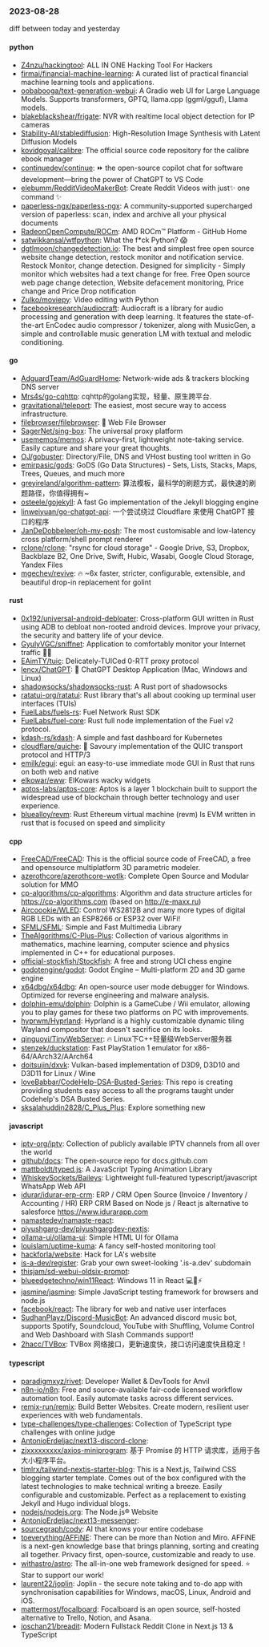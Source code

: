 ### 2023-08-28
diff between today and yesterday

#### python
* [Z4nzu/hackingtool](https://github.com/Z4nzu/hackingtool): ALL IN ONE Hacking Tool For Hackers
* [firmai/financial-machine-learning](https://github.com/firmai/financial-machine-learning): A curated list of practical financial machine learning tools and applications.
* [oobabooga/text-generation-webui](https://github.com/oobabooga/text-generation-webui): A Gradio web UI for Large Language Models. Supports transformers, GPTQ, llama.cpp (ggml/gguf), Llama models.
* [blakeblackshear/frigate](https://github.com/blakeblackshear/frigate): NVR with realtime local object detection for IP cameras
* [Stability-AI/stablediffusion](https://github.com/Stability-AI/stablediffusion): High-Resolution Image Synthesis with Latent Diffusion Models
* [kovidgoyal/calibre](https://github.com/kovidgoyal/calibre): The official source code repository for the calibre ebook manager
* [continuedev/continue](https://github.com/continuedev/continue): ⏩ the open-source copilot chat for software development—bring the power of ChatGPT to VS Code
* [elebumm/RedditVideoMakerBot](https://github.com/elebumm/RedditVideoMakerBot): Create Reddit Videos with just✨ one command ✨
* [paperless-ngx/paperless-ngx](https://github.com/paperless-ngx/paperless-ngx): A community-supported supercharged version of paperless: scan, index and archive all your physical documents
* [RadeonOpenCompute/ROCm](https://github.com/RadeonOpenCompute/ROCm): AMD ROCm™ Platform - GitHub Home
* [satwikkansal/wtfpython](https://github.com/satwikkansal/wtfpython): What the f*ck Python? 😱
* [dgtlmoon/changedetection.io](https://github.com/dgtlmoon/changedetection.io): The best and simplest free open source website change detection, restock monitor and notification service. Restock Monitor, change detection. Designed for simplicity - Simply monitor which websites had a text change for free. Free Open source web page change detection, Website defacement monitoring, Price change and Price Drop notification
* [Zulko/moviepy](https://github.com/Zulko/moviepy): Video editing with Python
* [facebookresearch/audiocraft](https://github.com/facebookresearch/audiocraft): Audiocraft is a library for audio processing and generation with deep learning. It features the state-of-the-art EnCodec audio compressor / tokenizer, along with MusicGen, a simple and controllable music generation LM with textual and melodic conditioning.

#### go
* [AdguardTeam/AdGuardHome](https://github.com/AdguardTeam/AdGuardHome): Network-wide ads & trackers blocking DNS server
* [Mrs4s/go-cqhttp](https://github.com/Mrs4s/go-cqhttp): cqhttp的golang实现，轻量、原生跨平台.
* [gravitational/teleport](https://github.com/gravitational/teleport): The easiest, most secure way to access infrastructure.
* [filebrowser/filebrowser](https://github.com/filebrowser/filebrowser): 📂 Web File Browser
* [SagerNet/sing-box](https://github.com/SagerNet/sing-box): The universal proxy platform
* [usememos/memos](https://github.com/usememos/memos): A privacy-first, lightweight note-taking service. Easily capture and share your great thoughts.
* [OJ/gobuster](https://github.com/OJ/gobuster): Directory/File, DNS and VHost busting tool written in Go
* [emirpasic/gods](https://github.com/emirpasic/gods): GoDS (Go Data Structures) - Sets, Lists, Stacks, Maps, Trees, Queues, and much more
* [greyireland/algorithm-pattern](https://github.com/greyireland/algorithm-pattern): 算法模板，最科学的刷题方式，最快速的刷题路径，你值得拥有~
* [osteele/gojekyll](https://github.com/osteele/gojekyll): A fast Go implementation of the Jekyll blogging engine
* [linweiyuan/go-chatgpt-api](https://github.com/linweiyuan/go-chatgpt-api): 一个尝试绕过 Cloudflare 来使用 ChatGPT 接口的程序
* [JanDeDobbeleer/oh-my-posh](https://github.com/JanDeDobbeleer/oh-my-posh): The most customisable and low-latency cross platform/shell prompt renderer
* [rclone/rclone](https://github.com/rclone/rclone): "rsync for cloud storage" - Google Drive, S3, Dropbox, Backblaze B2, One Drive, Swift, Hubic, Wasabi, Google Cloud Storage, Yandex Files
* [mgechev/revive](https://github.com/mgechev/revive): 🔥 ~6x faster, stricter, configurable, extensible, and beautiful drop-in replacement for golint

#### rust
* [0x192/universal-android-debloater](https://github.com/0x192/universal-android-debloater): Cross-platform GUI written in Rust using ADB to debloat non-rooted android devices. Improve your privacy, the security and battery life of your device.
* [GyulyVGC/sniffnet](https://github.com/GyulyVGC/sniffnet): Application to comfortably monitor your Internet traffic 🕵️‍♂️
* [EAimTY/tuic](https://github.com/EAimTY/tuic): Delicately-TUICed 0-RTT proxy protocol
* [lencx/ChatGPT](https://github.com/lencx/ChatGPT): 🔮 ChatGPT Desktop Application (Mac, Windows and Linux)
* [shadowsocks/shadowsocks-rust](https://github.com/shadowsocks/shadowsocks-rust): A Rust port of shadowsocks
* [ratatui-org/ratatui](https://github.com/ratatui-org/ratatui): Rust library that's all about cooking up terminal user interfaces (TUIs)
* [FuelLabs/fuels-rs](https://github.com/FuelLabs/fuels-rs): Fuel Network Rust SDK
* [FuelLabs/fuel-core](https://github.com/FuelLabs/fuel-core): Rust full node implementation of the Fuel v2 protocol.
* [kdash-rs/kdash](https://github.com/kdash-rs/kdash): A simple and fast dashboard for Kubernetes
* [cloudflare/quiche](https://github.com/cloudflare/quiche): 🥧 Savoury implementation of the QUIC transport protocol and HTTP/3
* [emilk/egui](https://github.com/emilk/egui): egui: an easy-to-use immediate mode GUI in Rust that runs on both web and native
* [elkowar/eww](https://github.com/elkowar/eww): ElKowars wacky widgets
* [aptos-labs/aptos-core](https://github.com/aptos-labs/aptos-core): Aptos is a layer 1 blockchain built to support the widespread use of blockchain through better technology and user experience.
* [bluealloy/revm](https://github.com/bluealloy/revm): Rust Ethereum virtual machine (revm) Is EVM written in rust that is focused on speed and simplicity

#### cpp
* [FreeCAD/FreeCAD](https://github.com/FreeCAD/FreeCAD): This is the official source code of FreeCAD, a free and opensource multiplatform 3D parametric modeler.
* [azerothcore/azerothcore-wotlk](https://github.com/azerothcore/azerothcore-wotlk): Complete Open Source and Modular solution for MMO
* [cp-algorithms/cp-algorithms](https://github.com/cp-algorithms/cp-algorithms): Algorithm and data structure articles for https://cp-algorithms.com (based on http://e-maxx.ru)
* [Aircoookie/WLED](https://github.com/Aircoookie/WLED): Control WS2812B and many more types of digital RGB LEDs with an ESP8266 or ESP32 over WiFi!
* [SFML/SFML](https://github.com/SFML/SFML): Simple and Fast Multimedia Library
* [TheAlgorithms/C-Plus-Plus](https://github.com/TheAlgorithms/C-Plus-Plus): Collection of various algorithms in mathematics, machine learning, computer science and physics implemented in C++ for educational purposes.
* [official-stockfish/Stockfish](https://github.com/official-stockfish/Stockfish): A free and strong UCI chess engine
* [godotengine/godot](https://github.com/godotengine/godot): Godot Engine – Multi-platform 2D and 3D game engine
* [x64dbg/x64dbg](https://github.com/x64dbg/x64dbg): An open-source user mode debugger for Windows. Optimized for reverse engineering and malware analysis.
* [dolphin-emu/dolphin](https://github.com/dolphin-emu/dolphin): Dolphin is a GameCube / Wii emulator, allowing you to play games for these two platforms on PC with improvements.
* [hyprwm/Hyprland](https://github.com/hyprwm/Hyprland): Hyprland is a highly customizable dynamic tiling Wayland compositor that doesn't sacrifice on its looks.
* [qinguoyi/TinyWebServer](https://github.com/qinguoyi/TinyWebServer): 🔥 Linux下C++轻量级WebServer服务器
* [stenzek/duckstation](https://github.com/stenzek/duckstation): Fast PlayStation 1 emulator for x86-64/AArch32/AArch64
* [doitsujin/dxvk](https://github.com/doitsujin/dxvk): Vulkan-based implementation of D3D9, D3D10 and D3D11 for Linux / Wine
* [loveBabbar/CodeHelp-DSA-Busted-Series](https://github.com/loveBabbar/CodeHelp-DSA-Busted-Series): This repo is creating providing students easy access to all the programs taught under Codehelp's DSA Busted Series.
* [sksalahuddin2828/C_Plus_Plus](https://github.com/sksalahuddin2828/C_Plus_Plus): Explore something new

#### javascript
* [iptv-org/iptv](https://github.com/iptv-org/iptv): Collection of publicly available IPTV channels from all over the world
* [github/docs](https://github.com/github/docs): The open-source repo for docs.github.com
* [mattboldt/typed.js](https://github.com/mattboldt/typed.js): A JavaScript Typing Animation Library
* [WhiskeySockets/Baileys](https://github.com/WhiskeySockets/Baileys): Lightweight full-featured typescript/javascript WhatsApp Web API
* [idurar/idurar-erp-crm](https://github.com/idurar/idurar-erp-crm): ERP / CRM Open Source (Invoice / Inventory / Accounting / HR) ERP CRM Based on Node js / React js alternative to salesforce https://www.idurarapp.com
* [namastedev/namaste-react](https://github.com/namastedev/namaste-react): 
* [piyushgarg-dev/piyushgargdev-nextjs](https://github.com/piyushgarg-dev/piyushgargdev-nextjs): 
* [ollama-ui/ollama-ui](https://github.com/ollama-ui/ollama-ui): Simple HTML UI for Ollama
* [louislam/uptime-kuma](https://github.com/louislam/uptime-kuma): A fancy self-hosted monitoring tool
* [hackforla/website](https://github.com/hackforla/website): Hack for LA's website
* [is-a-dev/register](https://github.com/is-a-dev/register): Grab your own sweet-looking '.is-a.dev' subdomain
* [thisjam/sd-webui-oldsix-prompt](https://github.com/thisjam/sd-webui-oldsix-prompt): 
* [blueedgetechno/win11React](https://github.com/blueedgetechno/win11React): Windows 11 in React 💻🌈⚡
* [jasmine/jasmine](https://github.com/jasmine/jasmine): Simple JavaScript testing framework for browsers and node.js
* [facebook/react](https://github.com/facebook/react): The library for web and native user interfaces
* [SudhanPlayz/Discord-MusicBot](https://github.com/SudhanPlayz/Discord-MusicBot): An advanced discord music bot, supports Spotify, Soundcloud, YouTube with Shuffling, Volume Control and Web Dashboard with Slash Commands support!
* [2hacc/TVBox](https://github.com/2hacc/TVBox): TVBox 网络接口，更新速度快，接口访问速度快且稳定！

#### typescript
* [paradigmxyz/rivet](https://github.com/paradigmxyz/rivet): Developer Wallet & DevTools for Anvil
* [n8n-io/n8n](https://github.com/n8n-io/n8n): Free and source-available fair-code licensed workflow automation tool. Easily automate tasks across different services.
* [remix-run/remix](https://github.com/remix-run/remix): Build Better Websites. Create modern, resilient user experiences with web fundamentals.
* [type-challenges/type-challenges](https://github.com/type-challenges/type-challenges): Collection of TypeScript type challenges with online judge
* [AntonioErdeljac/next13-discord-clone](https://github.com/AntonioErdeljac/next13-discord-clone): 
* [zjxxxxxxxxx/axios-miniprogram](https://github.com/zjxxxxxxxxx/axios-miniprogram): 基于 Promise 的 HTTP 请求库，适用于各大小程序平台。
* [timlrx/tailwind-nextjs-starter-blog](https://github.com/timlrx/tailwind-nextjs-starter-blog): This is a Next.js, Tailwind CSS blogging starter template. Comes out of the box configured with the latest technologies to make technical writing a breeze. Easily configurable and customizable. Perfect as a replacement to existing Jekyll and Hugo individual blogs.
* [nodejs/nodejs.org](https://github.com/nodejs/nodejs.org): The Node.js® Website
* [AntonioErdeljac/next13-messenger](https://github.com/AntonioErdeljac/next13-messenger): 
* [sourcegraph/cody](https://github.com/sourcegraph/cody): AI that knows your entire codebase
* [toeverything/AFFiNE](https://github.com/toeverything/AFFiNE): There can be more than Notion and Miro. AFFiNE is a next-gen knowledge base that brings planning, sorting and creating all together. Privacy first, open-source, customizable and ready to use.
* [withastro/astro](https://github.com/withastro/astro): The all-in-one web framework designed for speed. ⭐️ Star to support our work!
* [laurent22/joplin](https://github.com/laurent22/joplin): Joplin - the secure note taking and to-do app with synchronisation capabilities for Windows, macOS, Linux, Android and iOS.
* [mattermost/focalboard](https://github.com/mattermost/focalboard): Focalboard is an open source, self-hosted alternative to Trello, Notion, and Asana.
* [joschan21/breadit](https://github.com/joschan21/breadit): Modern Fullstack Reddit Clone in Next.js 13 & TypeScript

